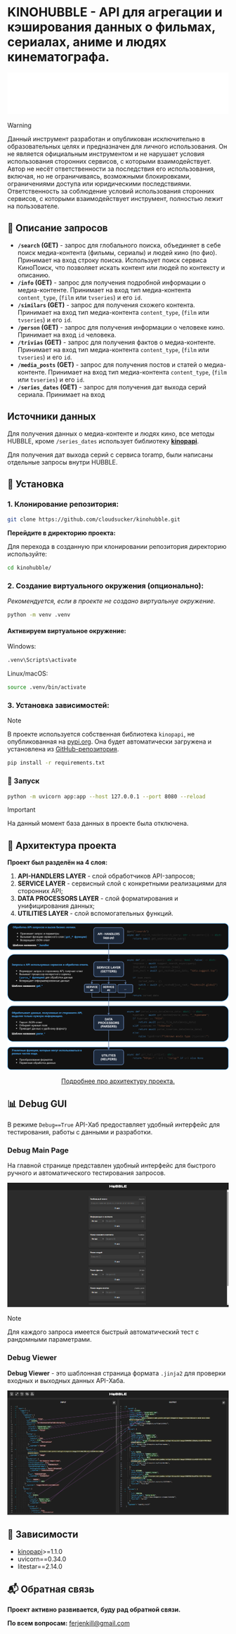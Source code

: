 # **KINOHUBBLE - API для агрегации и кэширования данных о фильмах, сериалах, аниме и людях кинематографа.**

<div style="text-align: center;">
  <img src="images/hubble_logo.svg">
</div>

> [!WARNING]
> Данный инструмент разработан и опубликован исключительно в образовательных целях и предназначен для личного использования. Он не является официальным инструментом и не нарушает условия использования сторонних сервисов, с которыми взаимодействует.
> Автор не несёт ответственности за последствия его использования, включая, но не ограничиваясь, возможными блокировками, ограничениями доступа или юридическими последствиями.
> Ответственность за соблюдение условий использования сторонних сервисов, с которыми взаимодействует инструмент, полностью лежит на пользователе.

## 📄 **Описание запросов**

-   **`/search` (GET)** - запрос для глобального поиска, объединяет в себе поиск медиа-контента (фильмы, сериалы) и людей кино (по фио). Принимает на вход строку поиска. Использует поиск сервиса КиноПоиск, что позволяет искать контент или людей по контексту и описанию.
-   **`/info` (GET)** - запрос для получения подробной информации о медиа-контенте. Принимает на вход тип медиа-контента `content_type`, (`film` или `tvseries`) и его `id`.
-   **`/similars` (GET)** - запрос для получения схожего контента. Принимает на вход тип медиа-контента `content_type`, (`film` или `tvseries`) и его `id`.
-   **`/person` (GET)** - запрос для получения информации о человеке кино. Принимает на вход `id` человека.
-   **`/trivias` (GET)** - запрос для получения фактов о медиа-контенте. Принимает на вход тип медиа-контента `content_type`, (`film` или `tvseries`) и его `id`.
-   **`/media_posts` (GET)** - запрос для получения постов и статей о медиа-контенте. Принимает на вход тип медиа-контента `content_type`, (`film` или `tvseries`) и его `id`.
-   **`/series_dates` (GET)** - запрос для получения дат выхода серий сериала. Принимает на вход

## **Источники данных**

Для получения данных о медиа-контенте и людях кино, все методы HUBBLE, кроме `/series_dates` использует библиотеку **[kinopapi](https://github.com/cloudsucker/kinopapi.git)**.

Для получения дат выхода серий с сервиса toramp, были написаны отдельные запросы внутри HUBBLE.

## **🚀 Установка**

### 1. **Клонирование репозитория:**

```bash
git clone https://github.com/cloudsucker/kinohubble.git
```

**Перейдите в директорию проекта:**

Для перехода в созданную при клонировании репозитория директорию используйте:

```bash
cd kinohubble/
```

### 2. **Создание виртуального окружения (опционально):**

_Рекомендуется, если в проекте не создано виртуальнуе окружение._

```bash
python -m venv .venv
```

#### **Активируем виртуальное окружение:**

Windows:

```cmd
.venv\Scripts\activate
```

Linux/macOS:

```bash
source .venv/bin/activate
```

### 3. **Установка зависимостей:**

> [!NOTE]
> В проекте используется собственная библиотека `kinopapi`, не опубликованная на [pypi.org](https://pypi.org/). Она будет автоматически загружена и установлена из [GitHub-репозитория](https://github.com/cloudsucker/kinopapi).

```bash
pip install -r requirements.txt
```

### 🚀 Запуск

```bash
python -m uvicorn app:app --host 127.0.0.1 --port 8080 --reload
```

> [!IMPORTANT]
> На данный момент база данных в проекте была отключена.

## **🧱 Архитектура проекта**

**Проект был разделён на 4 слоя:**

1. **API-HANDLERS LAYER** - слой обработчиков API-запросов;
2. **SERVICE LAYER** - сервисный слой с конкретными реализациями для сторонних API;
3. **DATA PROCESSORS LAYER** - слой форматирования и унифицирования данных;
4. **UTILITIES LAYER** - слой вспомогательных функций.

![Project Layers](docs/schemes/layers.png)

<div style="text-align: center;">
  <a href="docs/STRUCTURE.md">Подробнее про архитектуру проекта.</a>
</div>

## **📊 Debug GUI**

В режиме `Debug==True` API-Хаб предоставляет удобный интерфейс для тестирования, работы с данными и разработки.

### **Debug Main Page**

На главной странице представлен удобный интерфейс для быстрого ручного и автоматического тестирования запросов.

<div style="text-align: center;">
  <img src="images/screenshots/debug_main_page.png" alt="Debug Main Page">
</div>

> [!NOTE]
> Для каждого запроса имеется быстрый автоматический тест с рандомными параметрами.

### **Debug Viewer**

**Debug Viewer** - это шаблонная страница формата `.jinja2` для проверки входных и выходных данных API-Хаба.

<div style="text-align: center;">
  <img src="images/screenshots/debug_viewer_page.png" alt="Debug Viewer Page">
</div>

## 🔗 **Зависимости**

-   [kinopapi](https://github.com/cloudsucker/kinopapi)>=1.1.0
-   uvicorn==0.34.0
-   litestar==2.14.0

## 📬 **Обратная связь**

**Проект активно развивается, буду рад обратной связи.**

**По всем вопросам:** ferjenkill@gmail.com
